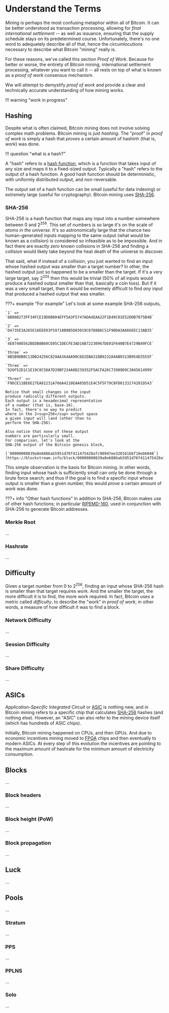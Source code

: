 <!--
Lord Jesus Christ
Son of God
Have mercy on me, a sinner
-->

# Understand the Terms

*Mining* is perhaps the most confusing
 metaphor within all of Bitcoin.
It can be better understood as 
 transaction processing, allowing
 for *final international settlement* --
 as well as issuance, ensuring that the
 supply schedule stays on its predetermined
 course.
Unfortunately, there's no one word to adequately
 describe all of that, hence the circumlocutions
 necessary to describe what 
 Bitcoin "mining" really is.

For these reasons, we've called this section
 *Proof of Work*.
Because for better or worse, the entirety
 of Bitcoin mining, international settlement
 processing, whatever you want to call it --
 all rests on top of what is known as a
 *proof of work* consensus mechanism.

Ww will attempt to demystify *proof of work*
 and provide a clear and technically accurate
 understanding of how mining works.

 

!!! warning "work in progress"








## Hashing 

Despite what is often claimed,
 Bitcoin mining does
 not involve solving complex math problems.
Bitcoin mining is just *hashing*.
The "proof" in *proof of work* is simply
 a hash that *proves*
 a certain amount of hashinh (that is, *work*)
 was done.

!!! question "what is a hash?"

A "hash" refers to a
 [hash function](https://en.m.wikipedia.org/wiki/Hash_function),
 which is a function that takes
 input of any size and maps it to a 
 fixed-sized output.
Typically a "hash" refers to the output of
 a hash function.
A good hash function should be deterministic,
 with uniformly distributed output,
 and non-reversable.

The output set of a hash function can be
 small (useful for data indexing) or
 extremely large (useful for cryptography).
Bitcoin mining uses
 [SHA-256](https://en.m.wikipedia.org/wiki/SHA-2).


### SHA-256

SHA-256 is a hash function that
 maps any input into a number somewhere between
 0 and 2<sup>256</sup>.
This set of numbers is so large it's on the scale
 of *atoms in the universe*.
It's so astronomically large that the chance
 two human-generated
 inputs mapping to the same output
 (what would be known as a collision)
 is considered so infeasible as to be
 impossible.
And in fact there are exactly *zero* known
 collisions in SHA-256
 and finding a collision would
 likely take beyond the heat death of the
 universe to discover.

That said, what if instead of a collision,
 you just wanted to find an input whose
 hashed output was
 smaller than a target number?
In other, the hashed output just so happened
 to be a smaller than the target.
If it's a very large target, say 
 2<sup>255</sup> then this would be trivial
 (50% of all inputs would produce
 a hashed output smaller than that, basically
 a coin toss).
But if it was a very small target, then it
 would be extremely difficult to find *any*
 input that produced a hashed output
 that was smaller.

???+ example "For example"
    Let's look at some example SHA-256 outputs,
    
    `1` => `6B86B273FF34FCE19D6B804EFF5A3F5747ADA4EAA22F1D49C01E52DDB7875B4B`
    
    `2` => `D4735E3A265E16EEE03F59718B9B5D03019C07D8B6C51F90DA3A666EEC13AB35`
    
    `3` => `4E07408562BEDB8B60CE05C1DECFE3AD16B72230967DE01F640B7E4729B49FCE`
    
    `three` => `8B5B9DB0C13DB24256C829AA364AA90C6D2EBA318B9232A4AB9313B954D3555F`
    
    `Three` => `926F52D1C1E19C0C58A7D39BF234A0D239352F5ACFA26C73989D9C3845614999`
    
    `Three?` => `F9DCE11BE6E27EA81231A766A4210EAA05D51E4C5F5F79C8FD0133274201D543`
    
    Notice that small changes in the input
    produce radically different outputs.
    Each output is a hexadecimal representation
    of a number (that is, base-16).
    In fact, there's no way to predict
    where in the 2<sup>256</sup> output space
    a given input will land (other than to
    perform the SHA-256).
    
    Also notice that none of these output
    numbers are particularly small.
    For comparison, let's look at the
    SHA-256 output of the Bitcoin genesis block,
    
    [`00000000839a8e6886ab5951d76f411475428afc90947ee320161bbf18eb6048`](https://blockstream.info/block/00000000839a8e6886ab5951d76f411475428afc90947ee320161bbf18eb6048)
    

This simple observation is the basis
 for Bitcoin mining.
In other words, finding input whose hash
 is sufficiently small can only be done
 through a brute force search;
 and thus if the goal is to find a specific input
 whose output is smaller than a given number,
 this would *prove* a certain amount of *work*
 was done.

???+ info "Other hash functions"
    In addition to SHA-256, Bitcoin makes use of
    other hash functions; in particular 
    [RIPEMD-160](https://en.m.wikipedia.org/wiki/RIPEMD),
    used in conjunction with SHA-256 to generate
    Bitcoin addresses.

### Merkle Root

...

### Hashrate

...







## Difficulty

Given a target number from 0 to 2<sup>256</sup>,
 finding an input whose SHA-256 hash is smaller
 than that target requires work.
And the smaller the target, the more difficult
 it is to find, the more work required.
In fact, Bitcoin uses a metric called
 *difficulty*, to describe the "work"
 in *proof of work*; in other words,
 a measure of how difficult it
 was to find a block.

### Network Difficulty

...

### Session Difficulty

...

### Share Difficulty

...






## ASICs

*Application-Specific Integrated Circuit* or
 [ASIC](https://en.m.wikipedia.org/wiki/Application-specific_integrated_circuit)
 is nothing new, and in Bitcoin mining
 refers to a specific chip that calculates
 [SHA-256](https://en.m.wikipedia.org/wiki/SHA-2)
 hashes (and nothing else).
However, an "ASIC" can also refer 
 to the mining device itself
 (which has hundreds
 of ASIC chips).

Initially, Bitcoin mining happened on
 CPUs, and then GPUs.
And due to economic incentives mining moved to
 [FPGA](https://en.m.wikipedia.org/wiki/Field-programmable_gate_array)
 chips and then eventually to modern ASICs.
At every step of this evolution the incentives
 are pointing to the maximum amount of
 hashrate for the minimum amount of
 electricity consumption.







## Blocks

...

### Block headers

...

### Block height (PoW)

...

### Block propagation

...











## Luck

...






## Pools

...

### Stratum

...

### PPS

...

### PPLNS

...

### Solo

...








